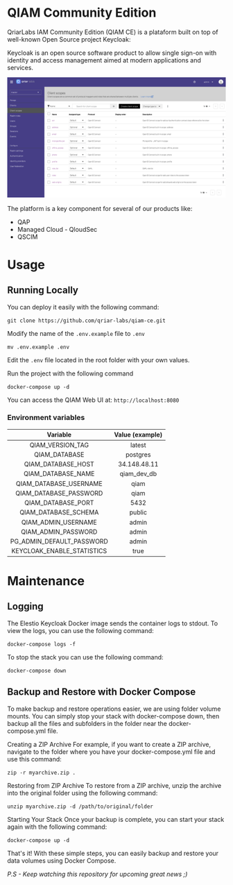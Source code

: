 # QIAM Community Edition

QriarLabs IAM Community Edition (QIAM CE) is a plataform built on top of well-known Open Source project Keycloak:

Keycloak is an open source software product to allow single sign-on with identity and access management aimed at modern applications and services.

![Alt text](extras/images/qiam_betav1.png)

The platform is a key component for several of our products like:

* QAP
* Managed Cloud - QloudSec
* QSCIM

<!-- [![Run on Google Cloud](https://deploy.cloud.run/button.svg)](https://deploy.cloud.run) -->

# Usage

## Running Locally

You can deploy it easily with the following command:

    git clone https://github.com/qriar-labs/qiam-ce.git

Modify the name of the `.env.example` file to `.env`

    mv .env.example .env

Edit the `.env` file located in the root folder with your own values.

Run the project with the following command

    docker-compose up -d

You can access the QIAM Web UI at: `http://localhost:8080`

### Environment variables

|           Variable           |    Value (example)     |
| :--------------------------: | :--------------------: |
| QIAM_VERSION_TAG           |        latest            |
| QIAM_DATABASE              |        postgres          |
| QIAM_DATABASE_HOST         |        34.148.48.11      |
| QIAM_DATABASE_NAME         |        qiam_dev_db       |
| QIAM_DATABASE_USERNAME     |        qiam              |
| QIAM_DATABASE_PASSWORD     |        qiam              |
| QIAM_DATABASE_PORT         |        5432              |
| QIAM_DATABASE_SCHEMA       |        public            |
| QIAM_ADMIN_USERNAME        |        admin             |
| QIAM_ADMIN_PASSWORD        |        admin             |
| PG_ADMIN_DEFAULT_PASSWORD  |        admin             |
| KEYCLOAK_ENABLE_STATISTICS |        true              |

# Maintenance

## Logging

The Elestio Keycloak Docker image sends the container logs to stdout. To view the logs, you can use the following command:

    docker-compose logs -f

To stop the stack you can use the following command:

    docker-compose down

## Backup and Restore with Docker Compose

To make backup and restore operations easier, we are using folder volume mounts. You can simply stop your stack with docker-compose down, then backup all the files and subfolders in the folder near the docker-compose.yml file.

Creating a ZIP Archive
For example, if you want to create a ZIP archive, navigate to the folder where you have your docker-compose.yml file and use this command:

    zip -r myarchive.zip .

Restoring from ZIP Archive
To restore from a ZIP archive, unzip the archive into the original folder using the following command:

    unzip myarchive.zip -d /path/to/original/folder

Starting Your Stack
Once your backup is complete, you can start your stack again with the following command:

    docker-compose up -d

That's it! With these simple steps, you can easily backup and restore your data volumes using Docker Compose.

_P.S - Keep watching this repository for upcoming great news ;)_
